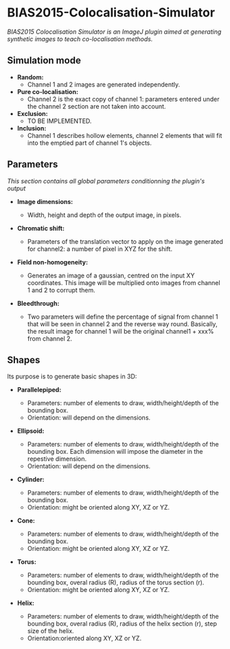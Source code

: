# BIAS2015-Colocalisation-Simulator

*BIAS2015 Colocalisation Simulator is an ImageJ plugin aimed at generating synthetic images to teach co-localisation methods.*

## Simulation mode
* **Random:**
  * Channel 1 and 2 images are generated independently.
* **Pure co-localisation:**
  * Channel 2 is the exact copy of channel 1: parameters entered under the channel 2 section are not taken into account. 
* **Exclusion:**
  * TO BE IMPLEMENTED. 
* **Inclusion:**
  * Channel 1 describes hollow elements, channel 2 elements that will fit into the emptied part of channel 1's objects.

## Parameters

*This section contains all global parameters conditionning the plugin's output*

* **Image dimensions:**
  * Width, height and depth of the output image, in pixels.

* **Chromatic shift:**
  * Parameters of the translation vector to apply on the image generated for channel2: a number of pixel in XYZ for the shift.

* **Field non-homogeneity:**
  * Generates an image of a gaussian, centred on the input XY coordinates. This image will be multiplied onto images from channel 1 and 2 to corrupt them.

* **Bleedthrough:**
  * Two parameters will define the percentage of signal from channel 1 that will be seen in channel 2 and the reverse way round. Basically, the result image for channel 1 will be the original channel1 + xxx% from channel 2. 

## Shapes
Its purpose is to generate basic shapes in 3D:

* **Parallelepiped:**
  * Parameters: number of elements to draw, width/height/depth of the bounding box.
  * Orientation: will depend on the dimensions.
  
* **Ellipsoid:**
  * Parameters: number of elements to draw, width/height/depth of the bounding box. Each dimension will impose the diameter in the repestive dimension.
  * Orientation: will depend on the dimensions.
  
* **Cylinder:**
  * Parameters: number of elements to draw, width/height/depth of the bounding box.
  * Orientation: might be oriented along XY, XZ or YZ.

* **Cone:**
  * Parameters: number of elements to draw, width/height/depth of the bounding box.
  * Orientation: might be oriented along XY, XZ or YZ.

* **Torus:**
  * Parameters: number of elements to draw, width/height/depth of the bounding box, overal radius (R), radius of the torus section (r).
  * Orientation: might be oriented along XY, XZ or YZ.

* **Helix:**
  * Parameters: number of elements to draw, width/height/depth of the bounding box, overal radius (R), radius of the helix section (r), step size of the helix.
  * Orientation:oriented along XY, XZ or YZ.

